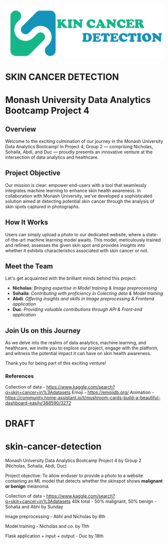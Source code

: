 ![Project Image](static/images/icon.png)
# SKIN CANCER DETECTION
# Monash University Data Analytics Bootcamp Project 4

## Overview

Welcome to the exciting culmination of our journey in the Monash University Data Analytics Bootcamp! In Project 4, Group 2 — comprising Nicholas, Sohaila, Abdi, and Duc — proudly presents an innovative venture at the intersection of data analytics and healthcare.

## Project Objective

Our mission is clear: empower end-users with a tool that seamlessly integrates machine learning to enhance skin health awareness. In collaboration with Monash University, we've developed a sophisticated solution aimed at detecting potential skin cancer through the analysis of skin spots captured in photographs.

## How It Works

Users can simply upload a photo to our dedicated website, where a state-of-the-art machine learning model awaits. This model, meticulously trained and refined, assesses the given skin spot and provides insights into whether it exhibits characteristics associated with skin cancer or not.

## Meet the Team

Let's get acquainted with the brilliant minds behind this project:

- **Nicholas**: *Bringing expertise in Model training & Image preprocessing*
- **Sohaila**: *Contributing with proficiency in Colecting data & Model training*
- **Abdi**: *Offering insights and skills in Image preprocessing & Frontend application*
- **Duc**: *Providing valuable contributions through API & Front-end application*

## Join Us on this Journey

As we delve into the realms of data analytics, machine learning, and healthcare, we invite you to explore our project, engage with the platform, and witness the potential impact it can have on skin health awareness.

Thank you for being part of this exciting venture!

### References

Collection of data - https://www.kaggle.com/search?q=skin+cancer+in%3Adatasets
Emoji - https://emojidb.org/
Animation - https://community.home-assistant.io/t/mushroom-cards-build-a-beautiful-dashboard-easily/388590/3272

# DRAFT
# skin-cancer-detection
Monash University Data Analytics Bootcamp Project 4 by Group 2 (Nicholas, Sohaila, Abdi, Duc)

Project objective:
To allow enduser to provide a photo to a website containing an ML model that detects whether the skinspot shows **malignant or benign** melanoma.

Collection of data - https://www.kaggle.com/search?q=skin+cancer+in%3Adatasets
40k total - 50% malignant, 50% benign - Sohalia and Abhi by Sunday

Image preprocessing - Abhi and Nicholas by 8th

Model training - Nicholas and co. by 11th

Flask application + input + output - Duc by 18th
